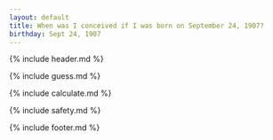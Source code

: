 ```yaml
---
layout: default
title: When was I conceived if I was born on September 24, 1907?
birthday: Sept 24, 1907
---
```


{% include header.md %}

{% include guess.md %}

{% include calculate.md %}

{% include safety.md %}

{% include footer.md %}



